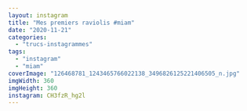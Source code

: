 ```yaml
---
layout: instagram
title: "Mes premiers raviolis #miam"
date: "2020-11-21"
categories: 
  - "trucs-instagrammes"
tags: 
  - "instagram"
  - "miam"
coverImage: "126468781_1243465766022138_3496826125221406505_n.jpg"
imgWidth: 360
imgHeight: 360
instagram: CH3fzR_hg2l
---
```

